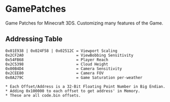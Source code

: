 # GamePatches
Game Patches for Minecraft 3DS. Customizing many features of the Game.

## Addressing Table
```
0x01E938 | 0x024F58 | 0x02512C = Viewport Scaling
0x2CF2A0                       = ViewBobbing Sensitivity
0x54FB68                       = Player Reach
0x2C5398                       = Cloud Height
0x00B4D4                       = Camera Sensitivity
0x2CEE80                       = Camera FOV
0x0A279C                       = Game Saturation per-weather

* Each Offset/Address is a 32-Bit Floating Point Number in Big Endian.
* Adding 0x100000 to each offset to get address' in Memory.
* These are all code.bin offsets.
```
